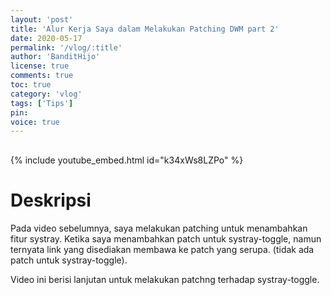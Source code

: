 ```yaml
---
layout: 'post'
title: 'Alur Kerja Saya dalam Melakukan Patching DWM part 2'
date: 2020-05-17
permalink: '/vlog/:title'
author: 'BanditHijo'
license: true
comments: true
toc: true
category: 'vlog'
tags: ['Tips']
pin:
voice: true
---
```


<div style="margin-top:30px;"></div>

{% include youtube_embed.html id="k34xWs8LZPo" %}

# Deskripsi

Pada video sebelumnya, saya melakukan patching untuk menambahkan fitur systray. Ketika saya menambahkan patch untuk systray-toggle, namun ternyata link yang disediakan membawa ke patch yang serupa. (tidak ada patch untuk systray-toggle).

Video ini berisi lanjutan untuk melakukan patchng terhadap systray-toggle.
